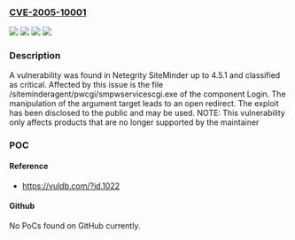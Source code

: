 ### [CVE-2005-10001](https://cve.mitre.org/cgi-bin/cvename.cgi?name=CVE-2005-10001)
![](https://img.shields.io/static/v1?label=Product&message=SiteMinder&color=blue)
![](https://img.shields.io/static/v1?label=Version&message=4.5.0%20&color=brightgreen)
![](https://img.shields.io/static/v1?label=Version&message=4.5.1%20&color=brightgreen)
![](https://img.shields.io/static/v1?label=Vulnerability&message=CWE-601%20Open%20Redirect&color=brightgreen)

### Description

A vulnerability was found in Netegrity SiteMinder up to 4.5.1 and classified as critical. Affected by this issue is the file /siteminderagent/pwcgi/smpwservicescgi.exe of the component Login. The manipulation of the argument target leads to an open redirect. The exploit has been disclosed to the public and may be used. NOTE: This vulnerability only affects products that are no longer supported by the maintainer

### POC

#### Reference
- https://vuldb.com/?id.1022

#### Github
No PoCs found on GitHub currently.

